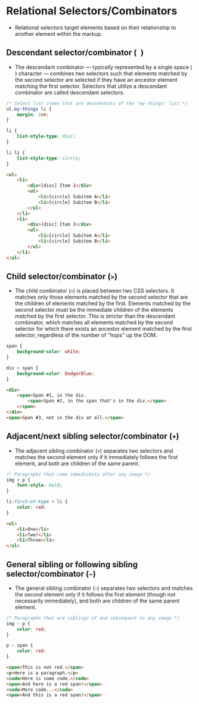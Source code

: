 # Relational Selectors/Combinators
* Relational selectors target elements based on their relationship to another element within the markup.

## Descendant selector/combinator (` `)
* The descendant combinator — typically represented by a single space (` `) character — combines two selectors such that elements matched by the second selector are selected if they have an ancestor element matching the first selector. Selectors that utilize a descendant combinator are called descendant selectors.

```CSS
/* Select list items that are descendants of the "my-things" list */
ul.my-things li {
	margin: 2em;
}
```

```CSS
li {
	list-style-type: disc;
}

li li {
	list-style-type: circle;
}
```

```HTML
<ul>
	<li>
		<div>[disc] Item 1</div>
		<ul>
			<li>[circle] Subitem A</li>
			<li>[circle] Subitem B</li>
		</ul>
	</li>
	<li>
		<div>[disc] Item 2</div>
		<ul>
			<li>[circle] Subitem A</li>
			<li>[circle] Subitem B</li>
		</ul>
	</li>
</ul>
```

## Child selector/combinator (`>`)
* The child combinator (`>`) is placed between two CSS selectors. It matches only those elements matched by the second selector that are the children of elements matched by the first. Elements matched by the second selector must be the immediate children of the elements matched by the first selector. This is stricter than the descendant combinator, which matches all elements matched by the second selector for which there exists an ancestor element matched by the first selector, regardless of the number of "hops" up the DOM.

```CSS
span {
	background-color: white;
}

div > span {
	background-color: DodgerBlue;
}
```

```HTML
<div>
	<span>Span #1, in the div.
		<span>Span #2, in the span that's in the div.</span>
	</span>
</div>
<span>Span #3, not in the div at all.</span>
```

## Adjacent/next sibling selector/combinator (`+`)
* The adjacent sibling combinator (`+`) separates two selectors and matches the second element only if it immediately follows the first element, and both are children of the same parent.

```CSS
/* Paragraphs that come immediately after any image */
img + p {
	font-style: bold;
}
```

```CSS
li:first-of-type + li {
	color: red;
}
```

```HTML
<ul>
	<li>One</li>
	<li>Two!</li>
	<li>Three</li>
</ul>
```

## General sibling or following sibling selector/combinator (`~`)
* The general sibling combinator (`~`) separates two selectors and matches the second element only if it follows the first element (though not necessarily immediately), and both are children of the same parent element.

```CSS
/* Paragraphs that are siblings of and subsequent to any image */
img ~ p {
	color: red;
}
```

```CSS
p ~ span {
	color: red;
}
```

```HTML
<span>This is not red.</span>
<p>Here is a paragraph.</p>
<code>Here is some code.</code>
<span>And here is a red span!</span>
<code>More code...</code>
<span>And this is a red span!</span>
```